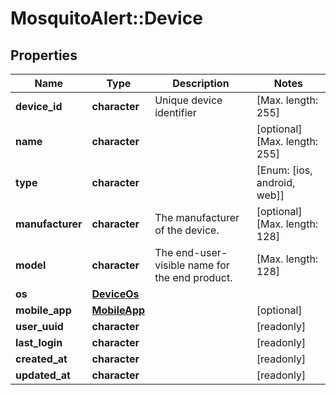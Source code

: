 # MosquitoAlert::Device


## Properties
Name | Type | Description | Notes
------------ | ------------- | ------------- | -------------
**device_id** | **character** | Unique device identifier | [Max. length: 255] 
**name** | **character** |  | [optional] [Max. length: 255] 
**type** | **character** |  | [Enum: [ios, android, web]] 
**manufacturer** | **character** | The manufacturer of the device. | [optional] [Max. length: 128] 
**model** | **character** | The end-user-visible name for the end product. | [Max. length: 128] 
**os** | [**DeviceOs**](DeviceOs.md) |  | 
**mobile_app** | [**MobileApp**](MobileApp.md) |  | [optional] 
**user_uuid** | **character** |  | [readonly] 
**last_login** | **character** |  | [readonly] 
**created_at** | **character** |  | [readonly] 
**updated_at** | **character** |  | [readonly] 


